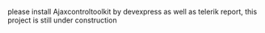 please install Ajaxcontroltoolkit by devexpress as well as telerik report,
this project is still under construction
